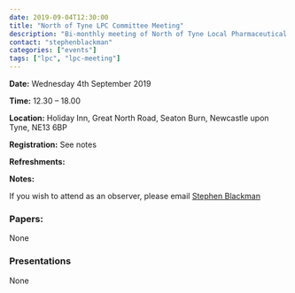 ```yaml
---
date: 2019-09-04T12:30:00
title: "North of Tyne LPC Committee Meeting"
description: "Bi-monthly meeting of North of Tyne Local Pharmaceutical Committee"
contact: "stephenblackman"
categories: ["events"]
tags: ["lpc", "lpc-meeting"]
---
```


**Date:** Wednesday 4th September 2019  

**Time:** 12.30 – 18.00  

**Location:** Holiday Inn, Great North Road, Seaton Burn, Newcastle upon Tyne, NE13 6BP  

**Registration:** See notes  

**Refreshments:**  

**Notes:**  

If you wish to attend as an observer, please email [Stephen Blackman](Mailto:stephen.blackman@northoftynelpc.com)  

### Papers:  

None  

### Presentations  

None
